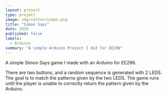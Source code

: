 ```yaml
---
layout: project
type: project
image: img/cotton/simon.png
title: "Simon Says"
date: 2019
published: false
labels:
  - Arduino
summary: "A simple Arduino Project I did for EE296"
---
```


A simple Simon Says game I made with an Arduino for EE296.

There are two buttons, and a random sequence is generated with 2 LEDS. The goal is to match the patterns given by the two LEDS. The game runs until the player is unable to correctly return the pattern given by the Arduino.
